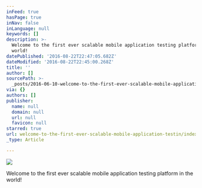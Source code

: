 ```yaml
---
inFeed: true
hasPage: true
inNav: false
inLanguage: null
keywords: []
description: >-
  Welcome to the first ever scalable mobile application testing platform in the
  world!
datePublished: '2016-08-22T22:47:05.682Z'
dateModified: '2016-08-22T22:45:00.268Z'
title: ''
author: []
sourcePath: >-
  _posts/2016-06-10-welcome-to-the-first-ever-scalable-mobile-application-testin.md
via: {}
authors: []
publisher:
  name: null
  domain: null
  url: null
  favicon: null
starred: true
url: welcome-to-the-first-ever-scalable-mobile-application-testin/index.html
_type: Article

---
```

![](https://the-grid-user-content.s3-us-west-2.amazonaws.com/dc4f2a0f-a59f-40c4-8418-fe487c45c9e0.png)

Welcome to the first ever scalable mobile application testing platform in the world!